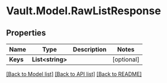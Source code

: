 # Vault.Model.RawListResponse

## Properties

Name | Type | Description | Notes
------------ | ------------- | ------------- | -------------
**Keys** | **List&lt;string&gt;** |  | [optional] 

[[Back to Model list]](../README.md#documentation-for-models) [[Back to API list]](../README.md#documentation-for-api-endpoints) [[Back to README]](../README.md)

